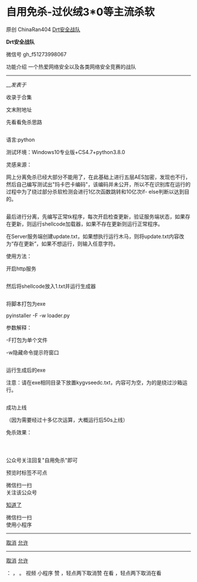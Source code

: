 #  自用免杀-过伙绒3*0等主流杀软

原创 ChinaRan404  [ Drt安全战队 ](javascript:void\(0\);)

**Drt安全战队** ![]()

微信号 gh_f51273998067

功能介绍 一个热爱网络安全以及各类网络安全竞赛的战队

____

___发表于_

收录于合集

文末附地址

先看看免杀思路  

  

![]()

语言:python

测试环境：Windows10专业版+CS4.7+python3.8.0

灵感来源：

网上分离免杀已经大部分不能用了，在此基础上进行五层AES加密，发现也不行，然后自己编写测试出"玛卡巴卡编码"，该编码并未公开，所以不在识别库在运行的过程中为了绕过部分杀软检测会进行1亿次函数跳转和10亿次if-
else判断以达到目的。  

  

![]()

最后进行分离，先编写正常tk程序，每次开启检查更新，验证服务端状态，如果存在更新，则运行shellcode加载器，如果不存在更新则运行正常程序。  

在Server服务端创建update.txt，如果想执行运行木马，则将update.txt内容改为“存在更新”，如果不想运行，则输入任意字符。  

使用方法：  

开启http服务  

![]()

然后将shellcode放入1.txt并运行生成器  

![]()

将脚本打包为exe

pyinstaller -F -w loader.py

参数解释：

  
-F打包为单个文件

-w隐藏命令提示符窗口  

![]()

运行生成后的exe  

注意：请在exe相同目录下放置kygvseedc.txt，内容可为空，为的是绕过沙箱运行。

![]()

成功上线  

（因为需要经过十多亿次运算，大概运行后50s上线）

免杀效果：

![]()

![]()

![]()

公众号关注回复"自用免杀"即可  

  

预览时标签不可点

微信扫一扫  
关注该公众号

[知道了](javascript:;)

微信扫一扫  
使用小程序

****

[取消](javascript:void\(0\);) [允许](javascript:void\(0\);)

****

[取消](javascript:void\(0\);) [允许](javascript:void\(0\);)

： ， 。   视频 小程序 赞 ，轻点两下取消赞 在看 ，轻点两下取消在看

